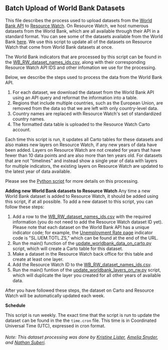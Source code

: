 ## Batch Upload of World Bank Datasets
This file describes the process used to upload datasets from the [World Bank API](https://data.worldbank.org/) to [Resource Watch](resourcewatch.org). On Resource Watch, we host numerous datasets from the World Bank, which are all available through their API in a standard format. You can see some of the datasets available from the World Bank [here](https://data.worldbank.org/indicator/). We use this script to update all of the datasets on Resource Watch that come from World Bank datasets at once.

The World Bank indicators that are processed by this script can be found in the [WB_RW_dataset_names_ids.csv](https://github.com/resource-watch/nrt-scripts/blob/master/upload_worldbank_data/WB_RW_dataset_names_ids.csv), along with their corresponding Resource Watch API IDS and other infomation we use for the processing.

Below, we describe the steps used to process the data from the World Bank API.

1. For each dataset, we download the dataset from the World Bank API using an API query and reformat the information into a table.
2. Regions that include multiple countries, such as the European Union, are removed from the data so that we are left with only country-level data.
3. Country names are replaced with Resource Watch's set of standardized country names.
5. The formatted data table is uploaded to the Resource Watch Carto account.

Each time this script is run, it updates all Carto tables for these datasets and also makes new layers on Resource Watch, if any new years of data have been added. Layers on Resource Watch are not created for years that have fewer than 10 data points and are also more than ten years old. For datasets that are not "timelines" and instead show a single year of data with layers for multiple indicators, the existing layers on Resource Watch are updated to the latest year of data available.

Please see the [Python script](https://github.com/resource-watch/nrt-scripts/blob/master/upload_worldbank_data/contents/main.py) for more details on this processing.

**Adding new World Bank datasets to Resource Watch**
Any time a new World Bank dataset is added to Resource Watch, it should be added using this script, if at all possible. To add a new dataset to this script, you can follow these steps:
1. Add a row to the [WB_RW_dataset_names_ids.csv](https://github.com/resource-watch/nrt-scripts/blob/master/upload_worldbank_data/WB_RW_dataset_names_ids.csv) with the required information (you do not need to add the Resource Watch dataset ID yet). Please note that each dataset on the World Bank API has a unique indicator code; for example, the [Unemployment Rate page](https://data.worldbank.org/indicator/SL.UEM.TOTL.ZS) indicator code is "SL.UEM.TOTL.ZS," which can be found at the end of the URL.
2. Run the main() function of the [update_worldbank_data_on_carto.py](https://github.com/resource-watch/nrt-scripts/blob/master/upload_worldbank_data/contents/src/update_worldbank_data_on_carto.py) script, which will create a Carto table for this dataset.
3. Make a dataset in the Resource Watch back office for this table and create at least one layer.
4. Add the Resource Watch ID to the [WB_RW_dataset_names_ids.csv](https://github.com/resource-watch/nrt-scripts/blob/master/upload_worldbank_data/WB_RW_dataset_names_ids.csv).
4. Run the main() funtion of the [update_worldbank_layers_on_rw.py](https://github.com/resource-watch/nrt-scripts/blob/master/upload_worldbank_data/contents/src/update_worldbank_layers_on_rw.py) script, which will duplicate the layer you created for all other years of available data.

After you have followed these steps, the dataset on Carto and Resource Watch will be automatically updated each week.

**Schedule**

This script is run weekly. The exact time that the script is run to update the dataset can be found in the the `time.cron` file. This time is in Coordinated Universal Time (UTC), expressed in cron format.

###### Note: This dataset processing was done by [Kristine Lister](https://www.wri.org/profile/kristine-lister), [Amelia Snyder](https://www.wri.org/profile/amelia-snyder), and [Nathan Suberi](https://www.wri.org/profile/nathan-suberi).

